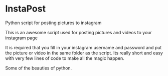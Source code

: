 # InstaPost
Python script for posting pictures to instagram 

This is an awesome script used for posting pictures and videos to your instagram page 

It is required that you fill in your instagram username and password and put the picture or video in the same folder as the script. 
Its really short and easy with very few lines of code to make all the magic happen.

Some of the beauties of python. 
